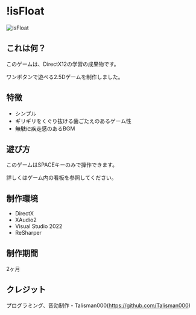 # !isFloat
![isFloat](https://user-images.githubusercontent.com/43210554/211152625-87511935-fde3-4647-9186-2e4bd9a6cf2f.png)

## これは何？
このゲームは、DirectX12の学習の成果物です。

ワンボタンで遊べる2.5Dゲームを制作しました。

## 特徴
- シンプル
- ギリギリをくぐり抜ける歯ごたえのあるゲーム性
- ~~無駄に~~疾走感のあるBGM

## 遊び方
このゲームはSPACEキーのみで操作できます。

詳しくはゲーム内の看板を参照してください。

## 制作環境
- DirectX
- XAudio2
- Visual Studio 2022
- ReSharper

## 制作期間
2ヶ月

## クレジット
プログラミング、音効制作 - Talisman000(https://github.com/Talisman000)

